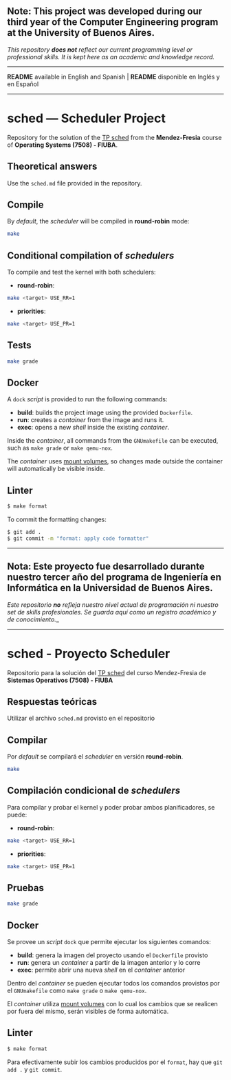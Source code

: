 
## Note: This project was developed during our third year of the Computer Engineering program at the University of Buenos Aires.
_This repository **does not** reflect our current programming level or professional skills. It is kept here as an academic and knowledge record._

------------------------------------------------------------------------------------

**README** available in English and Spanish | **README** disponible en Inglés y en Español

------------------------------------------------------------------------------------

# sched — Scheduler Project

Repository for the solution of the [TP sched](https://fisop.github.io/website/tps/sched) from the **Mendez-Fresia** course of **Operating Systems (7508) - FIUBA**.


## Theoretical answers

Use the `sched.md` file provided in the repository.

## Compile

By _default_, the _scheduler_ will be compiled in **round-robin** mode:

```bash
make
```

## Conditional compilation of _schedulers_

To compile and test the kernel with both schedulers:

- **round-robin**:

```bash
make <target> USE_RR=1
```

- **priorities**:

```bash
make <target> USE_PR=1
```

## Tests

```bash
make grade
```

## Docker

A `dock` _script_ is provided to run the following commands:
- **build**: builds the project image using the provided `Dockerfile`.
- **run**: creates a _container_ from the image and runs it.
- **exec**: opens a new _shell_ inside the existing _container_.

Inside the _container_, all commands from the `GNUmakefile` can be executed, such as `make grade` or `make qemu-nox`.

The _container_ uses [mount volumes](https://docs.docker.com/storage/volumes/), so changes made outside the container will automatically be visible inside.

## Linter

```bash
$ make format
```

To commit the formatting changes:

```bash
$ git add .
$ git commit -m "format: apply code formatter"
```



------------------------------------------------------------------------------------



## Nota: Este proyecto fue desarrollado durante nuestro tercer año del programa de Ingeniería en Informática en la Universidad de Buenos Aires.
_Este repositorio **no** refleja nuestro nivel actual de programación ni nuestro set de skills profesionales. Se guarda aquí como un registro académico y de conocimiento.__

------------------------------------------------------------------------------------

# sched - Proyecto Scheduler

Repositorio para la solución del [TP sched](https://fisop.github.io/website/tps/sched) del curso Mendez-Fresia de **Sistemas Operativos (7508) - FIUBA**

## Respuestas teóricas

Utilizar el archivo `sched.md` provisto en el repositorio

## Compilar

Por _default_ se compilará el _scheduler_ en versión **round-robin**.

```bash
make
```

## Compilación condicional de _schedulers_

Para compilar y probar el kernel y poder probar ambos planificadores, se puede:

- **round-robin**:

```bash
make <target> USE_RR=1
```

- **priorities**:

```bash
make <target> USE_PR=1
```

## Pruebas

```bash
make grade
```

## Docker

Se provee un _script_ `dock` que permite ejecutar los siguientes comandos:

- **build**: genera la imagen del proyecto usando el `Dockerfile` provisto
- **run**: genera un _container_ a partir de la imagen anterior y lo corre
- **exec**: permite abrir una nueva _shell_ en el _container_ anterior

Dentro del _container_ se pueden ejecutar todos los comandos provistos por el `GNUmakefile` como `make grade` o `make qemu-nox`.

El _container_ utiliza [mount volumes](https://docs.docker.com/storage/volumes/) con lo cual los cambios que se realicen por fuera del mismo, serán visibles de forma automática.

## Linter

```bash
$ make format
```

Para efectivamente subir los cambios producidos por el `format`, hay que `git add .` y `git commit`.

